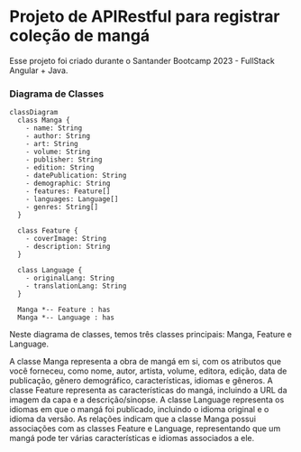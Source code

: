 # Projeto de APIRestful para registrar coleção de mangá

Esse projeto foi criado durante o Santander Bootcamp 2023 - FullStack Angular + Java.

### Diagrama de Classes

```mermaid
classDiagram
  class Manga {
    - name: String
    - author: String
    - art: String
    - volume: String
    - publisher: String
    - edition: String
    - datePublication: String
    - demographic: String
    - features: Feature[]
    - languages: Language[]
    - genres: String[]
  }

  class Feature {
    - coverImage: String
    - description: String
  }

  class Language {
    - originalLang: String
    - translationLang: String
  }

  Manga *-- Feature : has
  Manga *-- Language : has
```

Neste diagrama de classes, temos três classes principais: Manga, Feature e Language.

A classe Manga representa a obra de mangá em si, com os atributos que você forneceu, como nome, autor, artista, volume, editora, edição, data de publicação, gênero demográfico, características, idiomas e gêneros.
A classe Feature representa as características do mangá, incluindo a URL da imagem da capa e a descrição/sinopse.
A classe Language representa os idiomas em que o mangá foi publicado, incluindo o idioma original e o idioma da versão.
As relações indicam que a classe Manga possui associações com as classes Feature e Language, representando que um mangá pode ter várias características e idiomas associados a ele.
